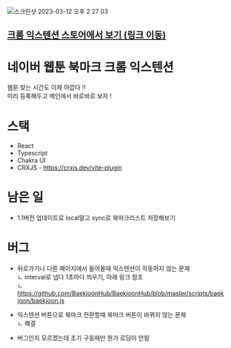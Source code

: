 ![스크린샷 2023-03-12 오후 2 27 03](https://user-images.githubusercontent.com/49316060/224526217-d0375891-7860-4731-b5c9-a4e75357ed0a.png)

## [크롬 익스텐션 스토어에서 보기 (링크 이동)](https://chromewebstore.google.com/detail/%EB%84%A4%EC%9D%B4%EB%B2%84-%EC%9B%B9%ED%88%B0-%EB%B6%81%EB%A7%88%ED%81%AC/cnfglfaobnkgkcnagfbaeilbpkcjcanh)


# 네이버 웹툰 북마크 크롬 익스텐션

웹툰 찾는 시간도 이제 아깝다 !! <br> 미리 등록해두고 메인에서 바로바로 보자 !

# 스택
-   React
-   Typescript
-   Chakra UI
-   CRXJS - https://crxjs.dev/vite-plugin

# 남은 일
- 1.1버전 업데이트로 local말고 sync로 북마크리스트 저장해보기

# 버그

-   뒤로가기나 다른 페이지에서 들어올때 익스텐션이 작동하지 않는 문제<br> ㄴ interval로 냅다 1초마다 띄우기, 아래 링크 참조<br> ㄴ https://github.com/BaekjoonHub/BaekjoonHub/blob/master/scripts/baekjoon/baekjoon.js <br>
-   익스텐션 버튼으로 북마크 전환할때 북마크 버튼이 바뀌지 않는 문제<br> ㄴ 해결

-   버그인지 모르겠는데 초기 구동때만 뭔가 로딩이 안됨
